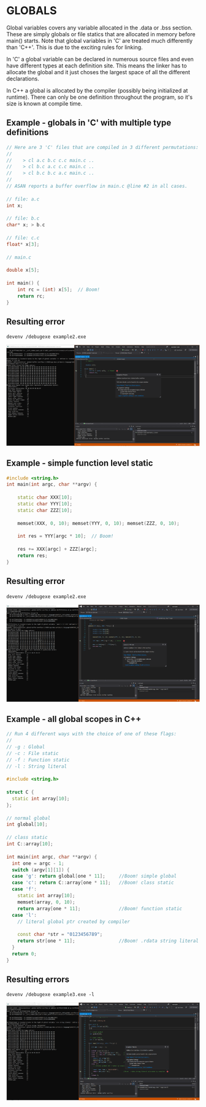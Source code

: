 # GLOBALS

Global variables covers any variable allocated in the .data or .bss section. These are simply globals or file statics that are allocated in memory before main() starts. Note that global variables in 'C' are treated much differently than 'C++'. This is due to the exciting rules for linking.  

In 'C' a global variable can be declared in numerous source files and even have different types at each definition site.  This means the linker has to allocate the global and it just choses the largest space of all the different declarations.

In C++ a global is allocated by the compiler (possibly being initialized at runtime). There can only be one definition throughout the program, so it's size is known at compile time.

## Example - globals in 'C' with multiple type definitions
```cpp
// Here are 3 'C' files that are compiled in 3 different permutations:
// 
//    > cl a.c b.c c.c main.c ..
//    > cl b.c a.c c.c main.c ..
//    > cl b.c b.c a.c main.c ..
//
// ASAN reports a buffer overflow in main.c @line #2 in all cases.
  
// file: a.c 
int x;

// file: b.c  
char* x; > b.c

// file: c.c
float* x[3];

// main.c

double x[5];
 
int main() { 
    int rc = (int) x[5];  // Boom!
    return rc; 
}
```

## Resulting error

`devenv /debugexe example2.exe`

![example1](SRC_CODE/global-overflow/example1.PNG)

## Example - simple function level static

```cpp
#include <string.h>
int main(int argc, char **argv) {

    static char XXX[10];
    static char YYY[10];
    static char ZZZ[10];

    memset(XXX, 0, 10); memset(YYY, 0, 10); memset(ZZZ, 0, 10);

    int res = YYY[argc * 10];  // Boom!

    res += XXX[argc] + ZZZ[argc];
    return res;
}
```

## Resulting error

`devenv /debugexe example2.exe`

![example2](SRC_CODE/global-overflow/example2.PNG)


## Example - all global scopes in C++

```cpp
// Run 4 different ways with the choice of one of these flags:
//
// -g : Global
// -c : File static
// -f : Function static
// -l : String literal

#include <string.h>

struct C {
  static int array[10];
};

// normal global
int global[10];

// class static
int C::array[10];

int main(int argc, char **argv) {
  int one = argc - 1;
  switch (argv[1][1]) {
  case 'g': return global[one * 11];     //Boom! simple global
  case 'c': return C::array[one * 11];   //Boom! class static
  case 'f':
    static int array[10];
    memset(array, 0, 10);
    return array[one * 11];              //Boom! function static
  case 'l':
    // literal global ptr created by compiler

    const char *str = "0123456789";
    return str[one * 11];                //Boom! .rdata string literal allocated by compiler
  }
  return 0;
}
```

## Resulting errors

`devenv /debugexe example3.exe -l`


![example3](SRC_CODE/global-overflow/example3.PNG)


